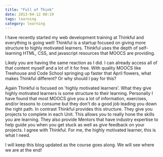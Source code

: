 ```yaml
---
title: "Full of Think"
date: 2013-04-12 00:19
tags: learning
category: learning
---
```

I have recently started my web development training at Thinkful and everything is going well! Thinkful is a startup focused on giving more structure to highly motivated learners. Thinkful uses the depth of self-learning HTML, CSS, and javascript resources that MOOCS are providing. 

Likely you are having the same reaction as I did. I can already access all of that content myself and a lot of it for free. With quality MOOCS like Treehouse and Code School springing up faster that April flowers, what makes Thinkful different? Or why should I pay for this?

Again Thinkful is focused on 'highly motivated learners'. What they give highly motivated learners is some structure to their learning. Personally I have found that most MOOCS give you a lot of information, exercises, and/or lessons to consume but they don't do a good job leading you down the right path. In contrast Thinkful provides this structure. They give you projects to complete in each Unit. This allows you to really hone the skills you are learning. They also provide Mentors that have industry expertise to help guide you when you get stuck as well as give feedback on your projects. I agree with Thinkful. For me, the highly motivated learner, this is what I need.

I will keep this blog updated as the course goes along. We will see where we are at the end!
